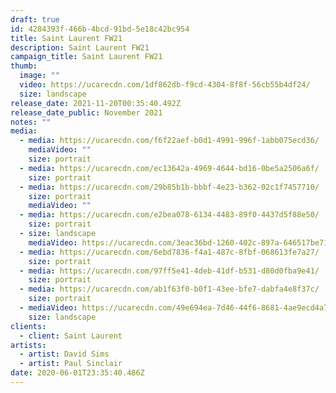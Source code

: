 ```yaml
---
draft: true
id: 4284393f-466b-4bcd-91bd-5e18c42bc954
title: Saint Laurent FW21
description: Saint Laurent FW21
campaign_title: Saint Laurent FW21
thumb:
  image: ""
  video: https://ucarecdn.com/1df862db-f9cd-4304-8f8f-56cb55b4df24/
  size: landscape
release_date: 2021-11-20T00:35:40.492Z
release_date_public: November 2021
notes: ""
media:
  - media: https://ucarecdn.com/f6f22aef-b0d1-4991-996f-1abb075ecd36/
    mediaVideo: ""
    size: portrait
  - media: https://ucarecdn.com/ec13642a-4969-4644-bd16-0be5a2506a6f/
    size: portrait
  - media: https://ucarecdn.com/29b85b1b-bbbf-4e23-b362-02c1f7457710/
    size: portrait
    mediaVideo: ""
  - media: https://ucarecdn.com/e2bea078-6134-4483-89f0-4437d5f88e50/
    size: portrait
  - size: landscape
    mediaVideo: https://ucarecdn.com/3eac36bd-1260-402c-897a-646517be7169/
  - media: https://ucarecdn.com/6ebd7836-f4a1-487c-8fbf-068613fe7a27/
    size: portrait
  - media: https://ucarecdn.com/97ff5e41-4deb-41df-b531-d80d0fba9e41/
    size: portrait
  - media: https://ucarecdn.com/ab1f63f0-b0f1-43ee-bfe7-dabfa4e8f37c/
    size: portrait
  - mediaVideo: https://ucarecdn.com/49e694ea-7d46-44f6-8681-4ae9ecd4a76f/
    size: landscape
clients:
  - client: Saint Laurent
artists:
  - artist: David Sims
  - artist: Paul Sinclair
date: 2020-06-01T23:35:40.486Z
---
```

